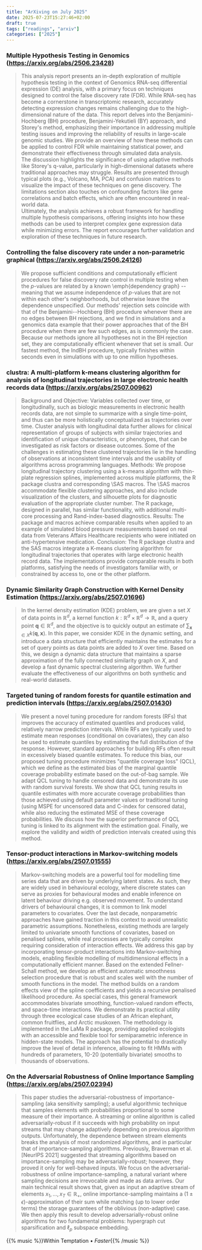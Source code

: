 ```yaml
---
title: "ArXiving on July 2025"
date: 2025-07-23T15:27:46+02:00
draft: true
tags: ["readings", "arxiv"]
categories: ["2025"]
---
```


### Multiple Hypothesis Testing in Genomics (https://arxiv.org/abs/2506.23428)

> This analysis report presents an in-depth exploration of multiple hypothesis
> testing in the context of Genomics RNA-seq differential expression (DE)
> analysis, with a primary focus on techniques designed to control the false
> discovery rate (FDR). While RNA-seq has become a cornerstone in transcriptomic
> research, accurately detecting expression changes remains challenging due to
> the high-dimensional nature of the data. This report delves into the
> Benjamini-Hochberg (BH) procedure, Benjamini-Yekutieli (BY) approach, and
> Storey's method, emphasizing their importance in addressing multiple testing
> issues and improving the reliability of results in large-scale genomic studies.
> We provide an overview of how these methods can be applied to control FDR while
> maintaining statistical power, and demonstrate their effectiveness through
> simulated data analysis.<br>
> The discussion highlights the significance of using adaptive methods like
> Storey's q-value, particularly in high-dimensional datasets where traditional
> approaches may struggle. Results are presented through typical plots (e.g.,
> Volcano, MA, PCA) and confusion matrices to visualize the impact of these
> techniques on gene discovery. The limitations section also touches on
> confounding factors like gene correlations and batch effects, which are often
> encountered in real-world data.<br>
> Ultimately, the analysis achieves a robust framework for handling multiple
> hypothesis comparisons, offering insights into how these methods can be used to
> interpret complex gene expression data while minimizing errors. The report
> encourages further validation and exploration of these techniques in future
> research.


### Controlling the false discovery rate under a non-parametric graphical (https://arxiv.org/abs/2506.24126)

> We propose sufficient conditions and computationally efficient procedures for
> false discovery rate control in multiple testing when the $p$-values are
> related by a known \emph{dependency graph} -- meaning that we assume
> independence of $p$-values that are not within each other's neighborhoods, but
> otherwise leave the dependence unspecified. Our methods' rejection sets
> coincide with that of the Benjamini--Hochberg (BH) procedure whenever there are
> no edges between BH rejections, and we find in simulations and a genomics data
> example that their power approaches that of the BH procedure when there are few
> such edges, as is commonly the case. Because our methods ignore all hypotheses
> not in the BH rejection set, they are computationally efficient whenever that
> set is small. Our fastest method, the IndBH procedure, typically finishes
> within seconds even in simulations with up to one million hypotheses.


### clustra: A multi-platform k-means clustering algorithm for analysis of longitudinal trajectories in large electronic health records data (https://arxiv.org/abs/2507.00962)

> Background and Objective: Variables collected over time, or longitudinally,
> such as biologic measurements in electronic health records data, are not simple
> to summarize with a single time-point, and thus can be more holistically
> conceptualized as trajectories over time. Cluster analysis with longitudinal
> data further allows for clinical representation of groups of subjects with
> similar trajectories and identification of unique characteristics, or
> phenotypes, that can be investigated as risk factors or disease outcomes. Some
> of the challenges in estimating these clustered trajectories lie in the
> handling of observations at inconsistent time intervals and the usability of
> algorithms across programming languages.
> Methods: We propose longitudinal trajectory clustering using a k-means
> algorithm with thin-plate regression splines, implemented across multiple
> platforms, the R package clustra and corresponding \SAS macros. The \SAS macros
> accommodate flexible clustering approaches, and also include visualization of
> the clusters, and silhouette plots for diagnostic evaluation of the appropriate
> cluster number. The R package, designed in parallel, has similar functionality,
> with additional multi-core processing and Rand-index-based diagnostics.
> Results: The package and macros achieve comparable results when applied to an
> example of simulated blood pressure measurements based on real data from
> Veterans Affairs Healthcare recipients who were initiated on anti-hypertensive
> medication.
> Conclusion: The R package clustra and the SAS macros integrate a K-means
> clustering algorithm for longitudinal trajectories that operates with large
> electronic health record data. The implementations provide comparable results
> in both platforms, satisfying the needs of investigators familiar with, or
> constrained by access to, one or the other platform.

### Dynamic Similarity Graph Construction with Kernel Density Estimation (https://arxiv.org/abs/2507.01696)

> In the kernel density estimation (KDE) problem, we are given a set $X$ of
> data points in $\mathbb{R}^d$, a kernel function $k: \mathbb{R}^d \times
> \mathbb{R}^d \rightarrow \mathbb{R}$, and a query point $\mathbf{q} \in
> \mathbb{R}^d$, and the objective is to quickly output an estimate of
> $\sum_{\mathbf{x} \in X} k(\mathbf{q}, \mathbf{x})$. In this paper, we consider
> $\textsf{KDE}$ in the dynamic setting, and introduce a data structure that
> efficiently maintains the estimates for a set of query points as data points
> are added to $X$ over time. Based on this, we design a dynamic data structure
> that maintains a sparse approximation of the fully connected similarity graph
> on $X$, and develop a fast dynamic spectral clustering algorithm. We further
> evaluate the effectiveness of our algorithms on both synthetic and real-world
> datasets.

### Targeted tuning of random forests for quantile estimation and prediction intervals (https://arxiv.org/abs/2507.01430)

> We present a novel tuning procedure for random forests (RFs) that improves
> the accuracy of estimated quantiles and produces valid, relatively narrow
> prediction intervals. While RFs are typically used to estimate mean responses
> (conditional on covariates), they can also be used to estimate quantiles by
> estimating the full distribution of the response. However, standard approaches
> for building RFs often result in excessively biased quantile estimates. To
> reduce this bias, our proposed tuning procedure minimizes "quantile coverage
> loss" (QCL), which we define as the estimated bias of the marginal quantile
> coverage probability estimate based on the out-of-bag sample. We adapt QCL
> tuning to handle censored data and demonstrate its use with random survival
> forests. We show that QCL tuning results in quantile estimates with more
> accurate coverage probabilities than those achieved using default parameter
> values or traditional tuning (using MSPE for uncensored data and C-index for
> censored data), while also reducing the estimated MSE of these coverage
> probabilities. We discuss how the superior performance of QCL tuning is linked
> to its alignment with the estimation goal. Finally, we explore the validity and
> width of prediction intervals created using this method.

### Tensor-product interactions in Markov-switching models (https://arxiv.org/abs/2507.01555)

> Markov-switching models are a powerful tool for modelling time series data
> that are driven by underlying latent states. As such, they are widely used in
> behavioural ecology, where discrete states can serve as proxies for behavioural
> modes and enable inference on latent behaviour driving e.g. observed movement.
> To understand drivers of behavioural changes, it is common to link model
> parameters to covariates. Over the last decade, nonparametric approaches have
> gained traction in this context to avoid unrealistic parametric assumptions.
> Nonetheless, existing methods are largely limited to univariate smooth
> functions of covariates, based on penalised splines, while real processes are
> typically complex requiring consideration of interaction effects. We address
> this gap by incorporating tensor-product interactions into Markov-switching
> models, enabling flexible modelling of multidimensional effects in a
> computationally efficient manner. Based on the extended Fellner-Schall method,
> we develop an efficient automatic smoothness selection procedure that is robust
> and scales well with the number of smooth functions in the model. The method
> builds on a random effects view of the spline coefficients and yields a
> recursive penalised likelihood procedure. As special cases, this general
> framework accommodates bivariate smoothing, function-valued random effects, and
> space-time interactions. We demonstrate its practical utility through three
> ecological case studies of an African elephant, common fruitflies, and Arctic
> muskoxen. The methodology is implemented in the LaMa R package, providing
> applied ecologists with an accessible and flexible tool for semiparametric
> inference in hidden-state models. The approach has the potential to drastically
> improve the level of detail in inference, allowing to fit HMMs with hundreds of
> parameters, 10-20 (potentially bivariate) smooths to thousands of observations.

### On the Adversarial Robustness of Online Importance Sampling (https://arxiv.org/abs/2507.02394)

> This paper studies the adversarial-robustness of importance-sampling (aka
> sensitivity sampling); a useful algorithmic technique that samples elements
> with probabilities proportional to some measure of their importance. A
> streaming or online algorithm is called adversarially-robust if it succeeds
> with high probability on input streams that may change adaptively depending on
> previous algorithm outputs. Unfortunately, the dependence between stream
> elements breaks the analysis of most randomized algorithms, and in particular
> that of importance-sampling algorithms. Previously, Braverman et al. [NeurIPS
> 2021] suggested that streaming algorithms based on importance-sampling may be
> adversarially-robust; however, they proved it only for well-behaved inputs.
>  We focus on the adversarial-robustness of online importance-sampling, a
> natural variant where sampling decisions are irrevocable and made as data
> arrives. Our main technical result shows that, given as input an adaptive
> stream of elements $x_1,\ldots,x_T\in \mathbb{R}_+$, online importance-sampling
> maintains a $(1\pm\epsilon)$-approximation of their sum while matching (up to
> lower order terms) the storage guarantees of the oblivious (non-adaptive) case.
> We then apply this result to develop adversarially-robust online algorithms for
> two fundamental problems: hypergraph cut sparsification and $\ell_p$ subspace
> embedding.

{{% music %}}Within Temptation • _Faster_{{% /music %}}
